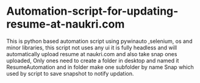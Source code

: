 # Automation-script-for-updating-resume-at-naukri.com
This is python based automation script using pywinauto ,selenium, os and minor libraries, this script not uses any ui it is fully headless and will automatically upload resume at naukri.com and also take snap ones uploaded,  Only ones need to create  a folder in desktop and named it ResumeAutomation and in folder make one subfolder by name Snap which used by script to save snapshot to notify updation.
